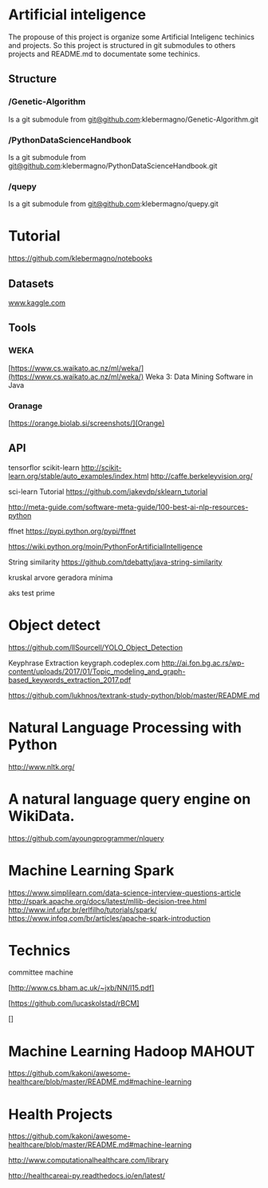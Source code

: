 # Artificial inteligence

The propouse of this project is organize some Artificial Inteligenc techinics and projects.
So this project is structured in git submodules to others projects and README.md to documentate some techinics.

## Structure

### /Genetic-Algorithm
Is a git submodule from git@github.com:klebermagno/Genetic-Algorithm.git

### /PythonDataScienceHandbook
Is a git submodule from git@github.com:klebermagno/PythonDataScienceHandbook.git

### /quepy
Is a git submodule from git@github.com:klebermagno/quepy.git

# Tutorial

https://github.com/klebermagno/notebooks

## Datasets
www.kaggle.com

## Tools

### WEKA

[https://www.cs.waikato.ac.nz/ml/weka/](https://www.cs.waikato.ac.nz/ml/weka/) Weka 3: Data Mining Software in Java
### Oranage

[https://orange.biolab.si/screenshots/](Orange)

## API
tensorflor
scikit-learn    http://scikit-learn.org/stable/auto_examples/index.html
http://caffe.berkeleyvision.org/

sci-learn Tutorial
https://github.com/jakevdp/sklearn_tutorial

http://meta-guide.com/software-meta-guide/100-best-ai-nlp-resources-python


ffnet
https://pypi.python.org/pypi/ffnet


https://wiki.python.org/moin/PythonForArtificialIntelligence

String similarity
https://github.com/tdebatty/java-string-similarity

kruskal arvore geradora mínima 

aks test prime

# Object detect
https://github.com/llSourcell/YOLO_Object_Detection

Keyphrase Extraction 
keygraph.codeplex.com
http://ai.fon.bg.ac.rs/wp-content/uploads/2017/01/Topic_modeling_and_graph-based_keywords_extraction_2017.pdf


https://github.com/lukhnos/textrank-study-python/blob/master/README.md

# Natural Language Processing with Python
http://www.nltk.org/


# A natural language query engine on WikiData.

https://github.com/ayoungprogrammer/nlquery

# Machine Learning Spark

https://www.simplilearn.com/data-science-interview-questions-article
http://spark.apache.org/docs/latest/mllib-decision-tree.html
http://www.inf.ufpr.br/erlfilho/tutorials/spark/
https://www.infoq.com/br/articles/apache-spark-introduction


# Technics

 committee machine
 
 [http://www.cs.bham.ac.uk/~jxb/NN/l15.pdf]
 
 [https://github.com/lucaskolstad/rBCM]
 
 []
 
# Machine Learning Hadoop MAHOUT 


https://github.com/kakoni/awesome-healthcare/blob/master/README.md#machine-learning

# Health Projects

https://github.com/kakoni/awesome-healthcare/blob/master/README.md#machine-learning

http://www.computationalhealthcare.com/library

http://healthcareai-py.readthedocs.io/en/latest/
